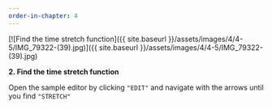 ```yaml
---
order-in-chapter: 4
---
```


[![Find the time stretch function]({{ site.baseurl }}/assets/images/4/4-5/IMG_79322-(39).jpg)]({{
site.baseurl }}/assets/images/4/4-5/IMG_79322-(39).jpg)

**2. Find the time stretch function**

Open the sample editor by clicking `"EDIT"` and navigate with the arrows until you find `"STRETCH"`
